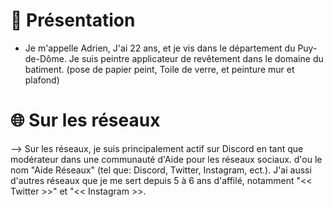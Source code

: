 # 🍃 Présentation
- Je m'appelle Adrien, J'ai 22 ans, et je vis dans le département du Puy-de-Dôme. Je suis peintre applicateur de revêtement dans le domaine du batiment. (pose de papier peint, Toile de verre, et peinture mur et plafond)

# 🌐 Sur les réseaux
--> Sur les réseaux, je suis principalement actif sur Discord en tant que modérateur dans une communauté d'Aide pour les réseaux sociaux. d'ou le nom "Aide Réseaux" (tel que: Discord, Twitter, Instagram, ect.). J'ai aussi d'autres réseaux que je me sert depuis 5 à 6 ans d'affilé, notamment "<< Twitter >>" et "<< Instagram >>.
